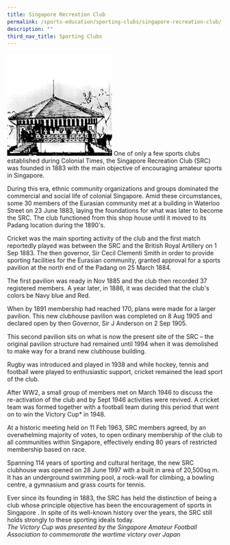```yaml
---
title: Singapore Recreation Club
permalink: /sports-education/sporting-clubs/singapore-recreation-club/
description: ""
third_nav_title: Sporting Clubs
---
```

![Singapore Recreation Club](/images/Sport%20Education/Sporting%20Clubs/RecreationClub.jpeg)
One of only a few sports clubs established during Colonial Times, the Singapore Recreation Club (SRC) was founded in 1883 with the main objective of encouraging amateur sports in Singapore.  
  
During this era, ethnic community organizations and groups dominated the commercial and social life of colonial Singapore. Amid these circumstances, some 30 members of the Eurasian community met at a building in Waterloo Street on 23 June 1883, laying the foundations for what was later to become the SRC. The club functioned from this shop house until it moved to its Padang location during the 1890's.  
  
Cricket was the main sporting activity of the club and the first match reportedly played was between the SRC and the British Royal Artillery on 1 Sep 1883. The then governor, Sir Cecil Clementi Smith in order to provide sporting facilities for the Eurasian community, granted approval for a sports pavilion at the north end of the Padang on 25 March 1884.  
  
The first pavilion was ready in Nov 1885 and the club then recorded 37 registered members. A year later, in 1886, it was decided that the club's colors be Navy blue and Red.  
  
When by 1891 membership had reached 170, plans were made for a larger pavilion. This new clubhouse pavilion was completed on 8 Aug 1905 and declared open by then Governor, Sir J Anderson on 2 Sep 1905.  
  
This second pavilion sits on what is now the present site of the SRC – the original pavilion structure had remained until 1994 when it was demolished to make way for a brand new clubhouse building.  
  
Rugby was introduced and played in 1938 and while hockey, tennis and football were played to enthusiastic support, cricket remained the lead sport of the club.  
  
After WW2, a small group of members met on March 1946 to discuss the re-activation of the club and by Sept 1946 activities were revived. A cricket team was formed together with a football team during this period that went on to win the Victory Cup\* in 1948.  
  
At a historic meeting held on 11 Feb 1963, SRC members agreed, by an overwhelming majority of votes, to open ordinary membership of the club to all communities within Singapore, effectively ending 80 years of restricted membership based on race.  
  
Spanning 114 years of sporting and cultural heritage, the new SRC clubhouse was opened on 28 June 1997 with a built in area of 20,500sq m. It has an underground swimming pool, a rock-wall for climbing, a bowling centre, a gymnasium and grass courts for tennis.  
  
Ever since its founding in 1883, the SRC has held the distinction of being a club whose principle objective has been the encouragement of sports in Singapore . In spite of its well-known history over the years, the SRC still holds strongly to these sporting ideals today.  
*The Victory Cup was presented by the Singapore Amateur Football Association to commemorate the wartime victory over Japan*